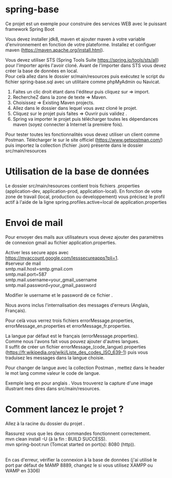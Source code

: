 # spring-base

Ce projet est un exemple pour construire des services WEB avec le puissant framework Spring Boot

Vous devez installer jdk8, maven et ajouter maven à votre variable d'environnement en fonction de votre plateforme.
Installez et configuer maven (https://maven.apache.org/install.html).

Vous devez utiliser STS (Spring Tools Suite https://spring.io/tools/sts/all) pour l'importer après l'avoir cloné.
Avant de l'importer dans STS vous devez créer la base de données en local.<br />
Pour celà allez dans le dossier sr/main/resources puis exécutez le script du fichier spring-base.sql
avec un utilitaire comme phpMyAdmin ou Navicat.

1. Faites un clic droit étant dans l'éditeur puis cliquez sur => import.
2. RechercheZ dans la zone de texte => Maven.
3. Choisissez  => Existing Maven projects.
4. Allez dans le dossier dans lequel vous avez cloné le projet.
5. Cliquez sur le projet puis faites => Ouvrir puis validez .
6. Spring va importer le projet puis télécharger toutes les dépendances maven (soyez connecter à Internet la première fois).

Pour tester toutes les fonctionnalités vous devez utiliser un client comme Postman.
Télécharger le  sur le site officiel (https://www.getpostman.com/) puis importez la collection (fichier .json) présente dans le dossier src/main/resources

# Utilisation de la base de données

  Le dossier src/main/resources contient trois fichiers .properties (application-dev, application-prod, application-local).
  En fonction de votre zone de travail (local, production ou developpement) vous précisez le profil actif à l'aide
  de la ligne spring.profiles.active=local de application.properties
  
# Envoi de mail

Pour envoyer des mails aux utilisateurs vous devez ajouter des paramètres de connexion gmail 
au fichier application.properties.

Activer less secure apps avec https://myaccount.google.com/lesssecureapps?pli=1. <br />
  #serveur de mail <br /> 
  smtp.mail.host=smtp.gmail.com <br />
  smtp.mail.port=587  <br />
  smtp.mail.username=your_gmail_username  <br />
  smtp.mail.password=your_gmail_password <br />

Modifier le username et le password de ce fichier .

Nous avons inclus l'internalisation des messages d'erreurs (Anglais, Français).

Pour celà vous verrez trois fichiers errorMessage.properties, errorMessage_en.properties et errorMessage_fr.properties.

La langue par défaut est le français (errorMessage.properties).<br />
Comme nous l'avons fait vous pouvez ajouter d'autres langues.<br />
Il suffit de créer un fichier errorMessage_(code_langue).properties (https://fr.wikipedia.org/wiki/Liste_des_codes_ISO_639-1) puis vous traduisez les messages dans la langue choisie.

Pour changer de langue avec la collection Postman , mettez dans le header le mot lang comme valeur le code de langue.

Exemple lang en pour anglais .
Vous trouverez la capture d'une image illustrant mes dires dans src/main/resources.

# Comment lancez le projet ?

Allez à la racine du dossier du projet .

Rassurez vous que les deux commandes fonctionnent correctement. <br />
  mvn clean install -U (à la fin :  BUILD SUCCESS).<br />
  mvn spring-boot:run (Tomcat started on port(s): 8080 (http)).<br /><br />
  
En cas d'erreur, vérifier la connexion à la base de données (j'ai utilisé le port par défaut de MAMP 8889, changez le si vous utilisez XAMPP ou WAMP en 3306)
  
